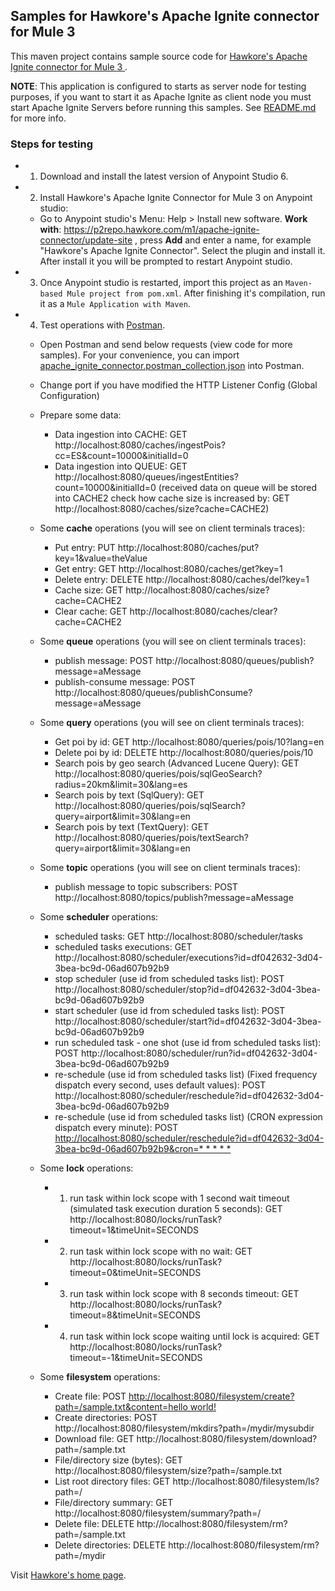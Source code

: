 ## Samples for Hawkore's Apache Ignite connector for Mule 3

This maven project contains sample source code for [Hawkore's Apache Ignite connector for Mule 3
](https://docs.hawkore.com/private/apache-ignite-connector-mule3).

**NOTE**: This application is configured to starts as server node for testing purposes, if you want to start it as Apache Ignite as client node you must start Apache Ignite Servers before running this samples. See [README.md](../ignite-server-node-test/README.md) for more info.

### Steps for testing

- 1. Download and install the latest version of Anypoint Studio 6.
- 2. Install Hawkore's Apache Ignite Connector for Mule 3 on Anypoint studio:
	- Go to Anypoint studio's Menu: Help > Install new software. **Work with**: https://p2repo.hawkore.com/m1/apache-ignite-connector/update-site , press **Add** and enter a name, for example "Hawkore's Apache Ignite Connector". Select the plugin and install it. After install it you will be prompted to restart Anypoint studio.

- 3. Once Anypoint studio is restarted, import this project as an `Maven-based Mule project from pom.xml`. After finishing it's compilation, run it as a `Mule Application with Maven`.

- 4. Test operations with [Postman](https://www.getpostman.com/apps). 

    - Open Postman and send below requests (view code for more samples). For your convenience, you can import [apache_ignite_connector.postman_collection.json](./apache_ignite_connector.postman_collection.json) into Postman.
    
    - Change port if you have modified the HTTP Listener Config (Global Configuration)

	- Prepare some data:
		- Data ingestion into CACHE: GET http://localhost:8080/caches/ingestPois?cc=ES&count=10000&initialId=0
		- Data ingestion into QUEUE: GET http://localhost:8080/queues/ingestEntities?count=10000&initialId=0 (received data on queue will be stored into CACHE2 check how cache size is increased by: GET http://localhost:8080/caches/size?cache=CACHE2)
		
	- Some **cache** operations (you will see on client terminals traces):
		- Put entry: PUT http://localhost:8080/caches/put?key=1&value=theValue
		- Get entry: GET http://localhost:8080/caches/get?key=1
		- Delete entry: DELETE http://localhost:8080/caches/del?key=1
		- Cache size: GET http://localhost:8080/caches/size?cache=CACHE2
		- Clear cache: GET http://localhost:8080/caches/clear?cache=CACHE2

	- Some **queue** operations (you will see on client terminals traces):
		- publish message: POST http://localhost:8080/queues/publish?message=aMessage
		- publish-consume message: POST http://localhost:8080/queues/publishConsume?message=aMessage
		
	- Some **query** operations (you will see on client terminals traces):
	    - Get poi by id: GET http://localhost:8080/queries/pois/10?lang=en
	    - Delete poi by id: DELETE http://localhost:8080/queries/pois/10
		- Search pois by geo search (Advanced Lucene Query): GET http://localhost:8080/queries/pois/sqlGeoSearch?radius=20km&limit=30&lang=es
		- Search pois by text (SqlQuery): GET http://localhost:8080/queries/pois/sqlSearch?query=airport&limit=30&lang=en
		- Search pois by text (TextQuery): GET http://localhost:8080/queries/pois/textSearch?query=airport&limit=30&lang=en

	- Some **topic** operations (you will see on client terminals traces):
		- publish message to topic subscribers: POST http://localhost:8080/topics/publish?message=aMessage

	- Some **scheduler** operations:
		- scheduled tasks: GET http://localhost:8080/scheduler/tasks
		- scheduled tasks executions: GET http://localhost:8080/scheduler/executions?id=df042632-3d04-3bea-bc9d-06ad607b92b9
		- stop scheduler (use id from scheduled tasks list): POST http://localhost:8080/scheduler/stop?id=df042632-3d04-3bea-bc9d-06ad607b92b9
		- start scheduler (use id from scheduled tasks list): POST http://localhost:8080/scheduler/start?id=df042632-3d04-3bea-bc9d-06ad607b92b9
		- run scheduled task - one shot (use id from scheduled tasks list): POST http://localhost:8080/scheduler/run?id=df042632-3d04-3bea-bc9d-06ad607b92b9
		- re-schedule (use id from scheduled tasks list) (Fixed frequency dispatch every second, uses default values): POST http://localhost:8080/scheduler/reschedule?id=df042632-3d04-3bea-bc9d-06ad607b92b9
		- re-schedule (use id from scheduled tasks list) (CRON expression dispatch every minute): POST [http://localhost:8080/scheduler/reschedule?id=df042632-3d04-3bea-bc9d-06ad607b92b9&cron=* * * * *](http://localhost:8080/scheduler/reschedule?id=df042632-3d04-3bea-bc9d-06ad607b92b9&cron=*%20*%20*%20*%20*)

	- Some **lock** operations:	
		- 1. run task within lock scope with 1 second wait timeout (simulated task execution duration 5 seconds): GET http://localhost:8080/locks/runTask?timeout=1&timeUnit=SECONDS					
		- 2. run task within lock scope with no wait: GET http://localhost:8080/locks/runTask?timeout=0&timeUnit=SECONDS	
		- 3. run task within lock scope with 8 seconds timeout: GET http://localhost:8080/locks/runTask?timeout=8&timeUnit=SECONDS
		- 4. run task within lock scope waiting until lock is acquired: GET http://localhost:8080/locks/runTask?timeout=-1&timeUnit=SECONDS

	- Some **filesystem** operations:	
		- Create file: POST [http://localhost:8080/filesystem/create?path=/sample.txt&content=hello world!](http://localhost:8080/filesystem/create?path=/sample.txt&content=hello%20world!)
		- Create directories: POST http://localhost:8080/filesystem/mkdirs?path=/mydir/mysubdir
		- Download file: GET http://localhost:8080/filesystem/download?path=/sample.txt
		- File/directory size (bytes): GET http://localhost:8080/filesystem/size?path=/sample.txt
		- List root directory files: GET http://localhost:8080/filesystem/ls?path=/
		- File/directory summary: GET http://localhost:8080/filesystem/summary?path=/
		- Delete file: DELETE http://localhost:8080/filesystem/rm?path=/sample.txt
		- Delete directories: DELETE http://localhost:8080/filesystem/rm?path=/mydir

		
				
Visit [Hawkore's home page](https://www.hawkore.com).
